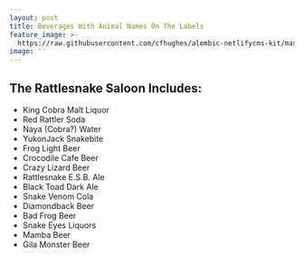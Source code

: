 ```yaml
---
layout: post
title: Beverages With Animal Names On The Labels
feature_image: >-
  https://raw.githubusercontent.com/cfhughes/alembic-netlifycms-kit/master/assets/uploads/img_20190210_172759810.jpg
image: ''
---
```

## The Rattlesnake Saloon Includes:

* King Cobra Malt Liquor
* Red Rattler Soda
* Naya (Cobra?) Water
* YukonJack Snakebite
* Frog Light Beer
* Crocodile Cafe Beer
* Crazy Lizard Beer
* Rattlesnake E.S.B. Ale
* Black Toad Dark Ale
* Snake Venom Cola
* Diamondback Beer
* Bad Frog Beer
* Snake Eyes Liquors
* Mamba Beer
* Gila Monster Beer
